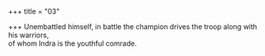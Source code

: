 +++
title = "03"

+++
Unembattled himself, in battle the champion drives the troop along  with his warriors,  
of whom Indra is the youthful comrade.  